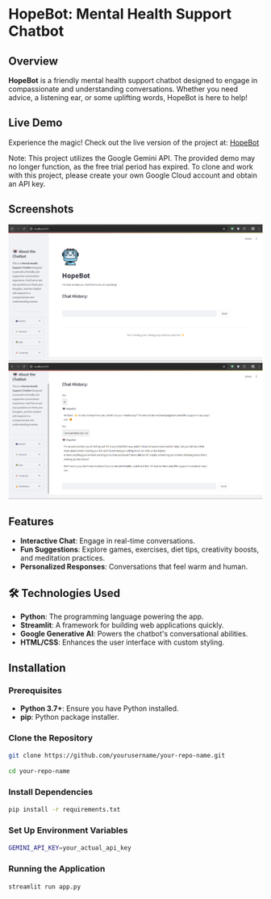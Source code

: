 #  HopeBot: Mental Health Support Chatbot 

## Overview
**HopeBot** is a friendly mental health support chatbot designed to engage in compassionate and understanding conversations. Whether you need advice, a listening ear, or some uplifting words, HopeBot is here to help! 

##  Live Demo
Experience the magic! Check out the live version of the project at: [HopeBot](https://hopebot.streamlit.app/)

Note: This project utilizes the Google Gemini API. The provided demo may no longer function, as the free trial period has expired. To clone and work with this project, please create your own Google Cloud account and obtain an API key.

## Screenshots
![Home Screen](images/main-page.png)
![Chat Interface](images/chat-page.png)

## Features
-  **Interactive Chat**: Engage in real-time conversations.
-  **Fun Suggestions**: Explore games, exercises, diet tips, creativity boosts, and meditation practices.
-  **Personalized Responses**: Conversations that feel warm and human.

## 🛠 Technologies Used
- **Python**: The programming language powering the app.
- **Streamlit**: A framework for building web applications quickly.
- **Google Generative AI**: Powers the chatbot's conversational abilities.
- **HTML/CSS**: Enhances the user interface with custom styling.

##  Installation

### Prerequisites
- **Python 3.7+**: Ensure you have Python installed.
- **pip**: Python package installer.

### Clone the Repository
```bash
git clone https://github.com/yourusername/your-repo-name.git
```
```bash
cd your-repo-name
```
### Install Dependencies
```bash
pip install -r requirements.txt
```
### Set Up Environment Variables
```bash
GEMINI_API_KEY=your_actual_api_key
```
### Running the Application
```bash
streamlit run app.py
```
